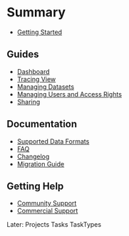 # Summary

* [Getting Started](./getting_started.md)

## Guides
* [Dashboard](./dashboard.md)
* [Tracing View](./tracing_ui.md)
* [Managing Datasets](./datasets.md)
* [Managing Users and Access Rights](./users.md)
* [Sharing](./sharing.md)

## Documentation
* [Supported Data Formats](./data_formats.md)
* [FAQ](./faq.md)
* [Changelog](../CHANGELOG.md)
* [Migration Guide](../MIGRATIONS.md)

## Getting Help
* [Community Support](https://support.webknossos.org)
* [Commercial Support](https://scalableminds.com)

Later:
Projects
Tasks
TaskTypes
